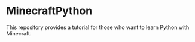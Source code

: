 # MinecraftPython
This repository provides a tutorial for those who want to learn Python with Minecraft.
